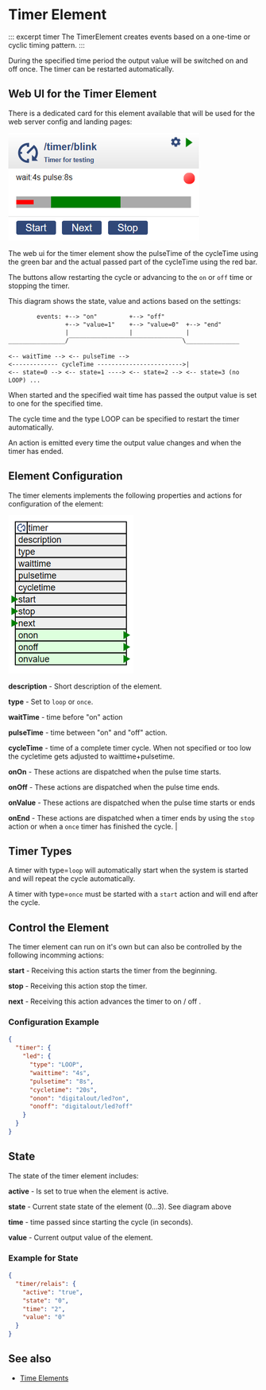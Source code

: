 # Timer Element

::: excerpt timer
The TimerElement creates events based on a one-time or cyclic timing pattern.
:::

During the specified time period the output value will be switched on and off once. The timer can be restarted automatically.

## Web UI for the Timer Element

There is a dedicated card for this element available that will be used for the web server config and landing pages:

![Timer Web UI](/elements/timerui.png)

The web ui for the timer element show the pulseTime of the cycleTime using the green bar and the actual passed part of the cycleTime using the red bar.

The buttons allow restarting the cycle or advancing to the `on` or `off` time or stopping the timer.

This diagram shows the state, value and actions based on the settings:

```
        events: +--> "on"         +--> "off"
                +--> "value=1"    +--> "value=0"  +--> "end"
                |                 |               |
________________/‾‾‾‾‾‾‾‾‾‾‾‾‾‾‾‾‾‾‾‾‾‾‾‾‾‾‾‾‾‾‾‾\_______________

<-- waitTime --> <-- pulseTime -->
<------------- cycleTime ------------------------>|
<-- state=0 --> <-- state=1 ----> <-- state=2 --> <-- state=3 (no LOOP) ...
```

When started and the specified wait time has passed the output value is set to one for the specified time.

The cycle time and the type LOOP can be specified to restart the timer automatically.

An action is emitted every time the output value changes and when the timer has ended.

## Element Configuration

The timer elements implements the following properties and actions for configuration of the element:

![Timer Properties and Actions](/elements/timerapi.png)

**description** -
Short description of the element.

**type** -
Set to `loop` or `once`.

**waitTime** -
time before "on" action

**pulseTime** -
time between "on" and "off" action.

**cycleTime** -
time of a complete timer cycle. When  not specified or too low the cycletime gets adjusted to waittime+pulsetime.

**onOn** -
These actions are dispatched when the pulse time starts.

**onOff** -
These actions are dispatched when the pulse time ends.

**onValue** -
These actions are dispatched when the pulse time starts or ends

**onEnd** -
These actions are dispatched when a timer ends by using the `stop` action or when a `once` timer has finished the cycle. |




## Timer Types

A timer with type=`loop` will automatically start when the system is started and will repeat the cycle automatically.

A timer with type=`once` must be started with a `start` action and will end after the cycle.


## Control the Element

The timer element can run on it's own but can also be controlled by the following incomming actions:

**start** - Receiving this action starts the timer from the beginning.

**stop** - Receiving this action stop the timer.

**next** - Receiving this action advances the timer to on / off .


### Configuration Example


```JSON
{
  "timer": {
    "led": {
      "type": "LOOP",
      "waittime": "4s",
      "pulsetime": "8s",
      "cycletime": "20s",
      "onon": "digitalout/led?on",
      "onoff": "digitalout/led?off"
    }
  }
}
```

## State

The state of the timer element includes:

**active** - Is set to true when the element is active.

**state**  -
Current state state of the element (0...3). See diagram above

**time**   -
time passed since starting the cycle (in seconds).           

**value** - Current output value of the element.


### Example for State

```JSON
{
  "timer/relais": {
    "active": "true",
    "state": "0",
    "time": "2",
    "value": "0"
  }
}
```

## See also

* [Time Elements](timeelements)